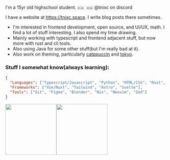 I'm a 15yr old highschool student.  `🇨🇦 🇭🇰`  @tnixc on discord

I have a website at https://tnixc.space. I write blog posts there sometimes.

- I'm interested in frontend development, open source, and UI/UX, math. I find a lot of stuff interesting. I also spend my time drawing.
- Mainly working with typescript and frontend adjacent stuff, but now more with rust and cli tools.
- Also using Java for some other stuff(but I'm really bad at it).
- Also work on theming, particularly [catppuccin](https://github.com/catppuccin/catppuccin) and [tokyo](https://github.com/tnixc/tokyo).

### Stuff I somewhat know(always learning):
```json
{
  "Languages": ["Typescript/Javascript", "Python", "HTML/CSS", "Rust", "Zig?"],
  "Frameworks": ["Vue/Nuxt", "Tailwind", "Astro", "Svelte"],
  "Tools": ["Git", "Figma", "Blender", "Nix", "Neovim", "Zed"]
}
```

<img src="https://github-readme-stats.vercel.app/api/top-langs/?username=Tnixc&theme=tokyonight&show_icons=true&hide_border=true&layout=compact" height="160" /><img src="https://github-readme-stats.vercel.app/api?username=Tnixc&show_icons=true&hide=contribs&theme=tokyonight&hide_border=true&text_bold=false" height="160" />
